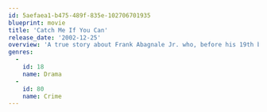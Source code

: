```yaml
---
id: 5aefaea1-b475-489f-835e-102706701935
blueprint: movie
title: 'Catch Me If You Can'
release_date: '2002-12-25'
overview: 'A true story about Frank Abagnale Jr. who, before his 19th birthday, successfully conned millions of dollars worth of checks as a Pan Am pilot, doctor, and legal prosecutor. An FBI agent makes it his mission to put him behind bars. But Frank not only eludes capture, he revels in the pursuit.'
genres:
  -
    id: 18
    name: Drama
  -
    id: 80
    name: Crime
---
```

